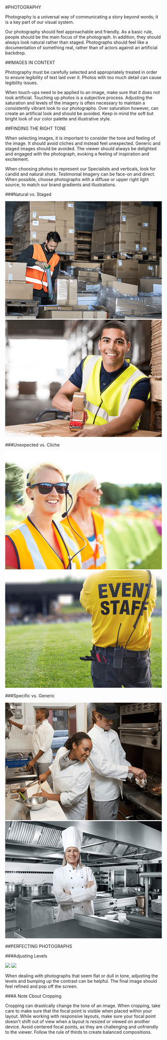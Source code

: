 #PHOTOGRAPHY

Photography is a universal way of communicating a story beyond words; it is a key part of our visual system. 

Our photography should feel approachable and friendly. As a basic rule, people should be the main focus of the photograph. In addition, they should always look natural rather than staged. Photographs should feel like a documentation of something real, rather than of actors against an artificial backdrop.

##IMAGES IN CONTEXT

Photography must be carefully selected and appropriately treated in order to ensure legibility of text laid over it. Photos with too much detail can cause legibility issues.

When touch-ups need to be applied to an image, make sure that it does not look artificial. Touching up photos is a subjective process. Adjusting the saturation and levels of the imagery is often necessary to maintain a consistently vibrant look to our photographs. Over saturation however, can create an artificial look and should be avoided. Keep in mind the soft but bright look of our color palette and illustrative style.

##FINDING THE RIGHT TONE

When selecting images, it is important to consider the tone and feeling of the image. It should avoid cliches and instead feel unexpected. Generic and staged images should be avoided. The viewer should always be delighted and engaged with the photograph, evoking a feeling of inspiration and excitement.

When choosing photos to represent our Specialists and verticals, look for candid and natural shots. Testimonial Imagery can be face-on and direct. When possible, choose photographs with a diffuse or upper right light source, to match our brand gradients and illustrations.

###Natural vs. Staged

<section class="example">
	<article>
		<img src="/assets/images/natural-warehouse.png">
		<img src="/assets/images/staged-warehouse.png">
	</article>
</section>

###Unexpected vs. Cliche

<section class="example">
	<article>
		<img src="/assets/images/unexpected-event-staff.png">
		<img src="/assets/images/cliche-event-staff.png">
	</article>
</section>

###Specific vs. Generic

<section class="example">
	<article>
		<img src="/assets/images/specific-chef.png">
		<img src="/assets/images/generic-chef.png">
	</article>
</section>
<!--

###Diverse vs. Uniform

<section class="example">
	<article>
		<img src="">
		<img src="">
	</article>
</section>
-->

##PERFECTING PHOTOGRAPHS

###Adjusting Levels

<section class="example">
	<article>
		<img src="/assets/images/Brand_Guide_Adjustment_1.png">
		<img src="/assets/images/Brand_Guide_Adjustment_2.png">
	</article>
</section>

When dealing with photographs that seem flat or dull in tone, adjusting the levels and bumping up the contrast can be helpful. The final image should feel refined and pop off the screen.

###A Note Cbout Cropping

Cropping can drastically change the tone of an image. When cropping, take care to make sure that the focal point is visible when placed within your layout. While working with responsive layouts, make sure your focal point doesn't shift out of view when a layout is resized or viewed on another device. Avoid centered focal points, as they are challenging and unfriendly to the viewer. Follow the rule of thirds to create balanced compositions.